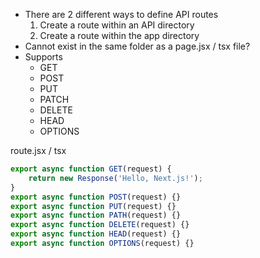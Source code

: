 
- There are 2 different ways to define API routes
	1. Create a route within an API directory
	2. Create a route within the app directory
- Cannot exist in the same folder as a page.jsx / tsx file?
- Supports
	- GET
	- POST
	- PUT
	- PATCH
	- DELETE
	- HEAD
	- OPTIONS


route.jsx / tsx
```jsx
export async function GET(request) {
	return new Response('Hello, Next.js!');
}
export async function POST(request) {}
export async function PUT(request) {}
export async function PATH(request) {}
export async function DELETE(request) {}
export async function HEAD(request) {}
export async function OPTIONS(request) {}
```